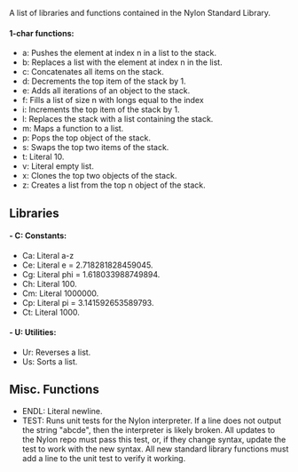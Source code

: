 A list of libraries and functions contained in the Nylon Standard Library.

#### 1-char functions:
- a: Pushes the element at index n in a list to the stack.
- b: Replaces a list with the element at index n in the list.
- c: Concatenates all items on the stack.
- d: Decrements the top item of the stack by 1.
- e: Adds all iterations of an object to the stack.
- f: Fills a list of size n with longs equal to the index
- i: Increments the top item of the stack by 1.
- l: Replaces the stack with a list containing the stack.
- m: Maps a function to a list.
- p: Pops the top object of the stack.
- s: Swaps the top two items of the stack.
- t: Literal 10.
- v: Literal empty list.
- x: Clones the top two objects of the stack.
- z: Creates a list from the top n object of the stack.

## Libraries

#### - C: Constants:
- Ca: Literal a-z
- Ce: Literal e = 2.718281828459045.
- Cg: Literal phi = 1.618033988749894.
- Ch: Literal 100.
- Cm: Literal 1000000.
- Cp: Literal pi = 3.141592653589793.
- Ct: Literal 1000.

#### - U: Utilities:
- Ur: Reverses a list.
- Us: Sorts a list.

## Misc. Functions
- ENDL: Literal newline.
- TEST: Runs unit tests for the Nylon interpreter. If a line does not output the string "abcde", then the interpreter is
likely broken. All updates to the Nylon repo must pass this test, or, if they change syntax, update the test to work with
the new syntax. All new standard library functions must add a line to the unit test to verify it working.
